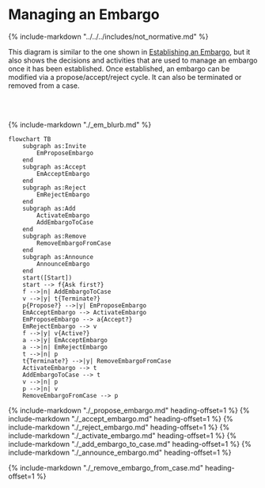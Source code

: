 # Managing an Embargo

{% include-markdown "../../../includes/not_normative.md" %}

This diagram is similar to the one shown in [Establishing an Embargo](./establish_embargo.md), but it also shows the
decisions and activities that are used to manage an embargo once it has been established.
Once established, an embargo can be modified via a propose/accept/reject cycle.
It can also be terminated or removed from a case.

<!-- for vertical spacing -->
<br/>
<br/>

{% include-markdown "./_em_blurb.md" %}

```mermaid
flowchart TB
    subgraph as:Invite
        EmProposeEmbargo
    end
    subgraph as:Accept
        EmAcceptEmbargo
    end
    subgraph as:Reject
        EmRejectEmbargo
    end
    subgraph as:Add
        ActivateEmbargo
        AddEmbargoToCase
    end
    subgraph as:Remove
        RemoveEmbargoFromCase
    end
    subgraph as:Announce
        AnnounceEmbargo
    end 
    start([Start])
    start --> f{Ask first?}
    f -->|n| AddEmbargoToCase
    v -->|y| t{Terminate?}
    p{Propose?} -->|y| EmProposeEmbargo
    EmAcceptEmbargo --> ActivateEmbargo
    EmProposeEmbargo --> a{Accept?}
    EmRejectEmbargo --> v
    f -->|y| v{Active?}
    a -->|y| EmAcceptEmbargo
    a -->|n| EmRejectEmbargo
    t -->|n| p
    t{Terminate?} -->|y| RemoveEmbargoFromCase
    ActivateEmbargo --> t
    AddEmbargoToCase --> t
    v -->|n| p
    p -->|n| v
    RemoveEmbargoFromCase --> p
```

{% include-markdown "./_propose_embargo.md"  heading-offset=1 %}
{% include-markdown "./_accept_embargo.md" heading-offset=1 %}
{% include-markdown "./_reject_embargo.md" heading-offset=1 %}
{% include-markdown "./_activate_embargo.md" heading-offset=1 %}
{% include-markdown "./_add_embargo_to_case.md" heading-offset=1 %}
{% include-markdown "./_announce_embargo.md" heading-offset=1 %}

{% include-markdown "./_remove_embargo_from_case.md" heading-offset=1 %}

